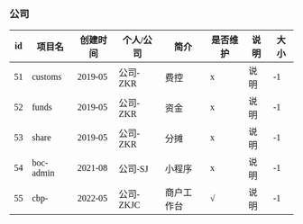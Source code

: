 <span  style="font-family: Simsun,serif; font-size: 15px; ">

### 公司

| id | 项目名 | 创建时间 | 个人/公司 | 简介 | 是否维护 | 说明 | 大小 |
|---|---|---|---|---|---|---|---|
| 51 | customs   | 2019-05 | 公司-ZKR  | 费控    | x    | 说明  | -1  |
| 52 | funds     | 2019-05 | 公司-ZKR  | 资金    | x    | 说明  | -1  |
| 53 | share     | 2019-05 | 公司-ZKR  | 分摊    | x    | 说明  | -1  |
| 54 | boc-admin | 2021-08 | 公司-SJ   | 小程序   | x    | 说明  | -1  |
| 55 | cbp-      | 2022-05 | 公司-ZKJC | 商户工作台 | √    | 说明  | -1  |

</span>
